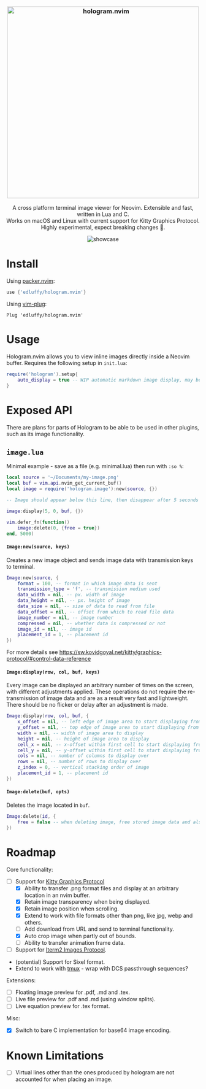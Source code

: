 <h3 align="center">
    <img src="https://user-images.githubusercontent.com/28115337/185177835-27fd08cd-864e-4f10-85ad-751d7a4eb431.png" alt="hologram.nvim" width="500"/>
</h3>

<p align="center">
    A cross platform terminal image viewer for Neovim. Extensible and fast, written in Lua and C.<br />
    Works on macOS and Linux with current support for Kitty Graphics Protocol.<br />
    Highly experimental, expect breaking changes 🚧.
</p>

<p align="center">
  <img src="https://user-images.githubusercontent.com/28115337/185186641-0c532c02-76fc-4e24-9ea6-638f23d30df4.gif" alt="showcase" />
</p>

# Install
Using [packer.nvim](https://github.com/wbthomason/packer.nvim):
```lua
use {'edluffy/hologram.nvim'}
```
Using [vim-plug](https://github.com/junegunn/vim-plug):
```vimscript
Plug 'edluffy/hologram.nvim'
```

# Usage
Hologram.nvim allows you to view inline images directly inside a Neovim buffer. Requires the following setup in `init.lua`:

```lua
require('hologram').setup{
    auto_display = true -- WIP automatic markdown image display, may be prone to breaking
}
```

# Exposed API
There are plans for parts of Hologram to be able to be used in other plugins, such as its image functionality.

## `image.lua`
Minimal example - save as a file (e.g. minimal.lua) then run with `:so %`:

```lua
local source = '~/Documents/my-image.png'
local buf = vim.api.nvim_get_current_buf()
local image = require('hologram.image'):new(source, {})

-- Image should appear below this line, then disappear after 5 seconds

image:display(5, 0, buf, {})

vim.defer_fn(function()
    image:delete(0, {free = true})
end, 5000)
```

#### `Image:new(source, keys)`
Creates a new image object and sends image data with transmission keys to terminal.
```lua
Image:new(source, {
    format = 100, -- format in which image data is sent
    transmission_type = 'f', -- transmission medium used
    data_width = nil, -- px. width of image
    data_height = nil, -- px. height of image
    data_size = nil, -- size of data to read from file
    data_offset = nil, -- offset from which to read file data
    image_number = nil, -- image number
    compressed = nil, -- whether data is compressed or not
    image_id = nil, -- image id
    placement_id = 1, -- placement id
})
```
For more details see https://sw.kovidgoyal.net/kitty/graphics-protocol/#control-data-reference

#### `Image:display(row, col, buf, keys)`
Every image can be displayed an arbitrary number of times on the screen, with different adjustments applied. 
These operations do not require the re-transmission of image data and are as a result very fast and lightweight.
There should be no flicker or delay after an adjustment is made.
```lua
Image:display(row, col, buf, {
    x_offset = nil, -- left edge of image area to start displaying from (px.)
    y_offset = nil, -- top edge of image area to start displaying from (px.)
    width = nil, -- width of image area to display
    height = nil, -- height of image area to display
    cell_x = nil, -- x-offset within first cell to start displaying from (px.)
    cell_y = nil, -- y-offset within first cell to start displaying from (px.)
    cols = nil, -- number of columns to display over
    rows = nil, -- number of rows to display over
    z_index = 0, -- vertical stacking order of image
    placement_id = 1, -- placement id
})
```

#### `Image:delete(buf, opts)`

Deletes the image located in `buf`.

```lua
Image:delete(id, {
    free = false -- when deleting image, free stored image data and also extmark of image. (default: false)
})
```

# Roadmap
Core functionality:
- [ ] Support for [Kitty Graphics Protocol](https://sw.kovidgoyal.net/kitty/graphics-protocol.html)
    - [x] Ability to transfer .png format files and display at an arbitrary location in an nvim buffer.
    - [x] Retain image transparency when being displayed.
    - [x] Retain image position when scrolling.
    - [x] Extend to work with file formats other than png, like jpg, webp and others.
    - [ ] Add download from URL and send to terminal functionality.
    - [x] Auto crop image when partly out of bounds.
    - [ ] Ability to transfer animation frame data.
- [ ] Support for [Iterm2 Images Protocol](https://iterm2.com/documentation-images.html#:~:text=Inline%20Images%20Protocol-,Inline%20Images%20Protocol,8%2Dbit%2Dclean%20environment).
- (potential) Support for Sixel format.
- Extend to work with [tmux](https://github.com/tmux/tmux/wiki) - wrap with DCS passthrough sequences?

Extensions:
- [ ] Floating image preview for .pdf, .md and .tex.
- [ ] Live file preview for .pdf and .md (using window splits).
- [ ] Live equation preview for .tex format.

Misc:
- [x] Switch to bare C implementation for base64 image encoding.

# Known Limitations
- [ ] Virtual lines other than the ones produced by hologram are not accounted for when placing an image.
